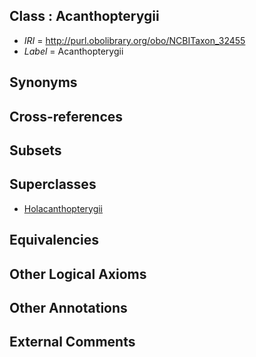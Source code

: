 
## Class : Acanthopterygii

 * *IRI* = http://purl.obolibrary.org/obo/NCBITaxon_32455
 * *Label* = Acanthopterygii

## Synonyms


## Cross-references


## Subsets


## Superclasses

 * [Holacanthopterygii](../../NCBITaxon/70/NCBITaxon_123370.md)

## Equivalencies


## Other Logical Axioms


## Other Annotations


## External Comments

